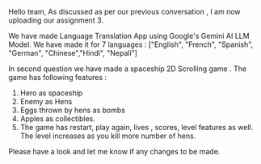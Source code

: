 Hello team, As discussed as per our previous conversation , I am now uploading our assignment 3.

We have made Language Translation App using Google's Gemini AI LLM Model. 
We have made it for 7 languages : ["English", "French", "Spanish", "German", "Chinese","Hindi", "Nepali"]

In second question we have made a spaceship 2D Scrolling game . 
The game has following features : 
1. Hero as spaceship
2. Enemy as Hens
3. Eggs thrown by hens as bombs
4. Apples as collectibles.
5. The game has restart, play again, lives , scores, level features as well. The level increases as you kill more number of hens.

Please have a look and let me know if any changes to be made.

